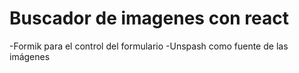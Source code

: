# Buscador de imagenes con react

-Formik para el control del formulario
-Unspash como fuente de las imágenes
